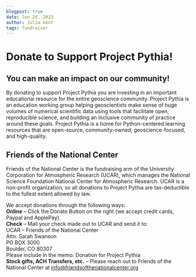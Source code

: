 ```yaml
---
blogpost: true
date: Jun 28, 2023
author: Julia kent
tags: fundraiser
---
```


# Donate to Support Project Pythia!

## You can make an impact on our community!
By donating to support Project Pythia you are investing in an important educational resource for the entire geoscience community. Project Pythia is an education working group helping geoscientists make sense of huge volumes of numerical scientific data using tools that facilitate open, reproducible science, and building an inclusive community of practice around these goals. Project Pythia is a home for Python-centered learning resources that are open-source, community-owned, geoscience-focused, and high-quality.

## Friends of the National Center
Friends of the National Center is the fundraising arm of the University Corporation for Atmospheric Research (UCAR), which manages the National Science Foundation National Center for Atmospheric Research. UCAR is a non-profit organization, so all donations to Project Pythia are tax-deductible to the fullest extent allowed by law.

We accept donations through the following ways: <br>
**Online** – Click the Donate Button on the right (we accept credit cards, Paypal and ApplePay). <br>
**Check** – Mail your check made out to UCAR and send it to: <br>
UCAR – Friends of the National Center <br>
Attn: Sarah Swanson <br>
PO BOX 3000 <br>
Boulder, CO 80307 <br>
Please include in the memo: Donation for Project Pythia <br>
**Stock gifts, ACH Transfers, etc.** – Please reach out to Friends of the National Center at info@friendsofthenationalcenter.org

<script>
(function(f,u,n,r,a,i,s,e){var data={window:window,document:document,tag:"script",data:"funraise",orgId:f,uri:u,common:n,client:r,script:a};var scripts;var funraiseScript;data.window[data.data]=data.window[data.data]||[];if(data.window[data.data].scriptIsLoading||data.window[data.data].scriptIsLoaded)return;data.window[data.data].loading=true;data.window[data.data].push("init",data);scripts=data.document.getElementsByTagName(data.tag)[0];funraiseScript=data.document.createElement(data.tag);funraiseScript.async=true;funraiseScript.src=data.uri+data.common+data.script+"?orgId="+data.orgId;scripts.parentNode.insertBefore(funraiseScript,scripts)})('79cd49fa-a550-4baa-a6d9-1913aae826df','https://assets.funraise.io','/widget/common/2.0','/widget/client','/inject-form.js');
</script>

<script>
    window.funraise.push('create', { form: 36005 }, {
        selector: '#fr-placed-form-container-36005',
        type: 'grow_contained',
    });
</script>

<div id="fr-placed-form-container-36005" style="min-height: 816px;"></div>
